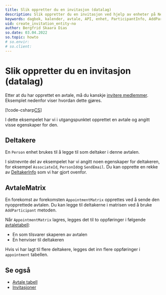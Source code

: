 ```yaml
---
title: Slik oppretter du en invitasjon (datalag)
description: Slik oppretter du en invitasjon ved hjelp av enheter på NetServer-datalaget.
keywords: dagbok, kalender, avtale, API, enhet, ParticipantInfo, AddParticipant, AppointmentMatrix
uid: create_invitation_entity-no
author: Bergfrid Skaara Dias
so.date: 03.04.2022
so.topic: howto
# so.envir:
# so.client:
---
```


# Slik oppretter du en invitasjon (datalag)

Etter at du har opprettet en avtale, må du kanskje [invitere medlemmer][2]. Eksemplet nedenfor viser hvordan dette gjøres.

[!code-csharp[CS](includes/create-invite-entity.cs)]

I dette eksempelet har vi i utgangspunktet opprettet en avtale og angitt visse egenskaper for den.

## Deltakere

En `Person` enhet brukes til å legge til som deltaker i denne avtalen.

I sistnevnte del av eksempelet har vi angitt noen egenskaper for deltakeren, for eksempel `AssociateId`, `PersonId`og `SendEmail`. Du kan opprette en rekke av [DeltakerInfo][4] som vi har gjort ovenfor.

## AvtaleMatrix

En forekomst av forekomsten `AppointmentMatrix` opprettes ved å sende den nyopprettede avtalen. Du kan legge til deltakerne i matrisen ved å bruke `AddParticipant` metoden.

Når `AppointmentMatrix` lagres, legges det til to oppføringer i følgende [avtaletabell][1]:

* En som tilsvarer skaperen av avtalen
* En henviser til deltakeren

Hvis vi har lagt til flere deltakere, legges det inn flere oppføringer i `appointment` tabellen.

## Se også

* [Avtale tabell][1]
* [Invitasjoner][2]

<!-- Referenced links -->
[1]: ../../../database/tables/appointment.md
[2]: ../../invitations.md
[4]: <xref:SuperOffice.CRM.Services.ParticipantInfo>

<!-- Referenced images -->
